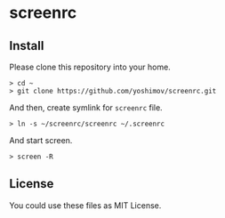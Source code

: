 screenrc
========

## Install

Please clone this repository into your home.

    > cd ~
    > git clone https://github.com/yoshimov/screenrc.git

And then, create symlink for `screenrc` file.

    > ln -s ~/screenrc/screenrc ~/.screenrc

And start screen.

    > screen -R

## License

You could use these files as MIT License.
